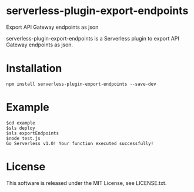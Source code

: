 serverless-plugin-export-endpoints
===============
Export API Gateway endpoints as json

serverless-plugin-export-endpoints is a Serverless plugin to export API Gateway endpoints as json.


Installation
===============

    npm install serverless-plugin-export-endpoints --save-dev

Example
===============

    $cd example
    $sls deploy
    $sls exportEndpoints
    $node test.js
    Go Serverless v1.0! Your function executed successfully!

License
===============
This software is released under the MIT License, see LICENSE.txt.
